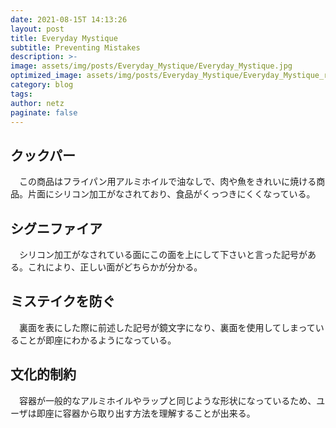 ```yaml
---
date: 2021-08-15T 14:13:26
layout: post
title: Everyday Mystique
subtitle: Preventing Mistakes
description: >-
image: assets/img/posts/Everyday_Mystique/Everyday_Mystique.jpg
optimized_image: assets/img/posts/Everyday_Mystique/Everyday_Mystique_resized_thumbnail.jpg
category: blog
tags: 
author: netz
paginate: false
---
```


## クックパー

　この商品はフライパン用アルミホイルで油なしで、肉や魚をきれいに焼ける商品。片面にシリコン加工がなされており、食品がくっつきにくくなっている。

## シグニファイア

　シリコン加工がなされている面にこの面を上にして下さいと言った記号がある。これにより、正しい面がどちらかが分かる。

## ミステイクを防ぐ

　裏面を表にした際に前述した記号が鏡文字になり、裏面を使用してしまっていることが即座にわかるようになっている。

## 文化的制約

　容器が一般的なアルミホイルやラップと同じような形状になっているため、ユーザは即座に容器から取り出す方法を理解することが出来る。